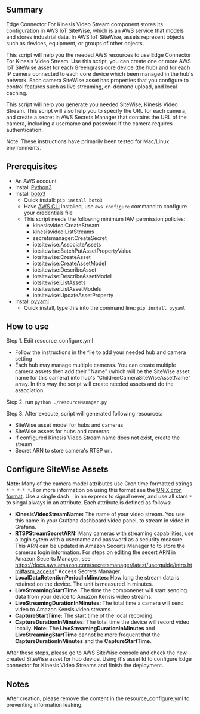 ## Summary
Edge Connector For Kinesis Video Stream component stores its configuration in AWS IoT SiteWise, which is an AWS service that models and stores industrial data. In AWS IoT SiteWise, assets represent objects such as devices, equipment, or groups of other objects. 

This script will help you the needed AWS resources to use Edge Connector For Kinesis Video Stream. Use this script, you can create one or more AWS IoT SiteWise asset for each Greengrass core device (the hub) and for each IP camera connected to each core device which been managed in the hub's network. Each camera SiteWise asset has properties that you configure to control features such as live streaming, on-demand upload, and local caching. 

This script will help you generate you needed SiteWise, Kinesis Video Stream. This script will also help you to specify the URL for each camera, and create a secret in AWS Secrets Manager that contains the URL of the camera, including a username and password if the camera requires authentication. 

Note: These instructions have primarily been tested for Mac/Linux environments.

## Prerequisites
- An AWS account
- Install [Python3](https://www.python.org/downloads/)
- Install [boto3](https://boto3.amazonaws.com/v1/documentation/api/latest/guide/quickstart.html)
  - Quick install: ```pip install boto3```
  - Have [AWS CLI](https://aws.amazon.com/cli/) installed, use ```aws configure``` command to configure your credentials file
  - This script needs the following minimum IAM permission policies:
     - kinesisvideo:CreateStream
     - kinesisvideo:ListStreams
     - secretsmanager:CreateSecret
     - iotsitewise:AssociateAssets     
     - iotsitewise:BatchPutAssetPropertyValue
     - iotsitewise:CreateAsset
     - iotsitewise:CreateAssetModel
     - iotsitewise:DescribeAsset
     - iotsitewise:DescribeAssetModel          
     - iotsitewise:ListAssets
     - iotsitewise:ListAssetModels     
     - iotsitewise:UpdateAssetProperty     
- Install [pyyaml](https://github.com/yaml/pyyaml)
  - Quick install, type this into the command line: ```pip install pyyaml```   

## How to use
Step 1. Edit resource_configure.yml
  - Follow the instructions in the file to add your needed hub and camera setting
  - Each hub may manage multiple cameras. You can create multiple camera assets then add their "Name" (which will be the SiteWise asset name for this camera) into hub's "ChildrenCameraSiteWiseAssetName" array. In this way the script will create needed assets and do the association.  
   
Step 2. run ```python ./resourceManager.py```

Step 3. After execute, script will generated following resources:
  - SiteWise asset model for hubs and cameras
  - SiteWise assets for hubs and cameras
  - If configured Kinesis Video Stream name does not exist, create the stream
  - Secret ARN to store camera's RTSP url.
## Configure SiteWise Assets
**Note:** Many of the camera model attributes use Cron time formatted strings `* * * * *`. For more information on using this format see the [UNIX cron format](https://www.ibm.com/docs/en/db2oc?topic=task-unix-cron-forma). Use a single dash `-` in an express to signal never, and use all stars `*` to singal always in an attribute. Each attribute is defined as follows:
  - **KinesisVideoStreamName:** The name of your video stream. You use this name in your Grafana dashboard video panel, to stream in video in Grafana.
  - **RTSPStreamSecretARN:** Many cameras with streaming capabilities, use a login sytem with a username and password as a security measure. This ARN can be updated in Amazon Secerts Manager to to store the cameras login information. For steps on editing the secert ARN in Amazon Secerts Manager, see https://docs.aws.amazon.com/secretsmanager/latest/userguide/intro.html#asm_access" Access Secrets Manager.
  - **LocalDataRetentionPeriodInMinutes:** How long the stream data is retained on the device. The unit is measured in minutes.
  - **LiveStreamingStartTime:** The time the componenet will start sending data from your device to Amazon Kensis video streams.
  - **LiveStreamingDurationInMinutes:** The total time a camera will send video to Amazon Kensis video streams. 
  - **CaptureStartTime:** The start time of the local recording.
  - **CaptureDurationInMinutes:** The total time the device will record video locally.
**Note:** The **LiveStreamingDurationInMinutes** and **LiveStreamingStartTime** cannot be more frequent that the **CaptureDurationInMinutes** and the **CaptureStartTime**.


After these steps, please go to AWS SiteWise console and check the new created SiteWise asset for hub device. Using it's asset Id to configure Edge connector for Kinesis Video Streams and finish the deployment.

## Notes
After creation, please remove the content in the resource_configure.yml to preventing information leaking.
